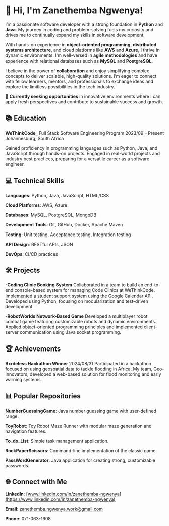 # 👋 Hi, I'm Zanethemba Ngwenya!

I’m a passionate software developer with a strong foundation in **Python** and **Java**. My journey in coding and problem-solving fuels my curiosity and drives me to continually expand my skills in software development.

With hands-on experience in **object-oriented programming**, **distributed systems architecture**, and cloud platforms like **AWS** and **Azure**, I thrive in dynamic environments. I'm well-versed in **agile methodologies** and have experience with relational databases such as **MySQL** and **PostgreSQL**.

I believe in the power of **collaboration** and enjoy simplifying complex concepts to deliver scalable, high-quality solutions. I’m eager to connect with fellow learners, mentors, and professionals to exchange ideas and explore the limitless possibilities in the tech industry.

🌟 **Currently seeking opportunities** in innovative environments where I can apply fresh perspectives and contribute to sustainable success and growth.

## 📚 Education
**WeThinkCode_**
Full Stack Software Engineering Program
2023/09 – Present
Johannesburg, South Africa

Gained proficiency in programming languages such as Python, Java, and JavaScript through hands-on projects.
Engaged in real-world projects and industry best practices, preparing for a versatile career as a software engineer.

## 💻 Technical Skills
**Languages**: Python, Java, JavaScript, HTML/CSS

**Cloud Platforms**: AWS, Azure

**Databases**: MySQL, PostgreSQL, MongoDB

**Development Tools**: Git, GitHub, Docker, Apache Maven

**Testing**: Unit testing, Acceptance testing, Integration testing

**API Design**: RESTful APIs, JSON

**DevOps**: CI/CD practices


## 🛠️ Projects
**-Coding Clinic Booking System**
Collaborated in a team to build an end-to-end console-based system for managing Code Clinics at WeThinkCode.
Implemented a student support system using the Google Calendar API.
Developed using Python, focusing on modularization and test-driven development.


**-RobotWorlds Network-Based Game**
Developed a multiplayer robot combat game featuring customizable robots and dynamic environments.
Applied object-oriented programming principles and implemented client-server communication using Java socket programming.


## 🏆 Achievements
**Bxrdeless Hackathon Winner**
2024/08/31
Participated in a hackathon focused on using geospatial data to tackle flooding in Africa. My team, Geo-Innovators, developed a web-based solution for flood monitoring and early warning systems.

## 📊 Popular Repositories
**NumberGuessingGame**: Java number guessing game with user-defined range.

**ToyRobot**: Toy Robot Maze Runner with modular maze generation and navigation features.

**To_do_List**: Simple task management application.

**RockPaperScissors**: Command-line implementation of the classic game.

**PassWordGenerator**: Java application for creating strong, customizable passwords.


## 🌐 Connect with Me
**LinkedIn**: [www.linkedin.com/in/zanethemba-ngwenya](https://www.linkedin.com/in/zanethemba-ngwenya)

**Email**: zanethemba.ngwenya.work@gmail.com

**Phone**: 071-063-1608
